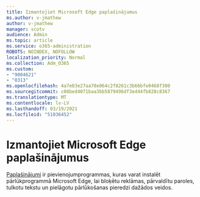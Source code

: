 ```yaml
---
title: Izmantojiet Microsoft Edge paplašinājumus
ms.author: v-jmathew
author: v-jmathew
manager: scotv
audience: Admin
ms.topic: article
ms.service: o365-administration
ROBOTS: NOINDEX, NOFOLLOW
localization_priority: Normal
ms.collection: Adm_O365
ms.custom:
- "9004621"
- "8313"
ms.openlocfilehash: 4a7e83e27aa78e064c2f8261c3b66bfe0468f300
ms.sourcegitcommit: c08bed4071baa3bb5879496df3ed44fb828c8367
ms.translationtype: MT
ms.contentlocale: lv-LV
ms.lasthandoff: 03/19/2021
ms.locfileid: "51036452"
---
```

# <a name="use-microsoft-edge-extensions"></a>Izmantojiet Microsoft Edge paplašinājumus

[Paplašinājumi](https://go.microsoft.com/fwlink/?linkid=2135619) ir pievienojumprogrammas, kuras varat instalēt pārlūkprogrammā Microsoft Edge, lai bloķētu reklāmas, pārvaldītu paroles, tulkotu tekstu un pielāgotu pārlūkošanas pieredzi dažādos veidos.
